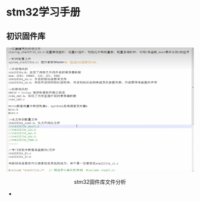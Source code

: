 # stm32学习手册
## 初识固件库

![stm32固件库文件分析](https://github.com/ack528/stm32/blob/master/readme/images/image-20230129104729443.png?raw=true)

<center>stm32固件库文件分析</center>

- 
